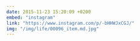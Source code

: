 ```yaml
---
date: 2015-11-23 15:20:09 +0200
embed: "instagram"
link: "https://www.instagram.com/p/-bHHWJxCGJ/"
img: "/img/life/00096_item.md.jpg"
---
```


